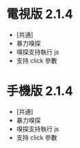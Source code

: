 # 電視版 2.1.4

* [共通]
* 暴力嗅探
* 嗅探支持執行 js
* 支持 click 參數

# 手機版 2.1.4

* [共通]
* 暴力嗅探
* 嗅探支持執行 js
* 支持 click 參數